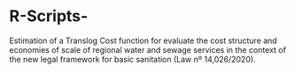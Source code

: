 # R-Scripts-
Estimation of a Translog Cost function for evaluate the cost structure and economies of scale of regional water and sewage services in the context of the new legal framework for basic sanitation (Law nº 14,026/2020).
